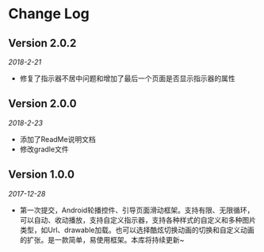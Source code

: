 Change Log
==========

## Version 2.0.2

_2018-2-21_

 * 修复了指示器不居中问题和增加了最后一个页面是否显示指示器的属性


## Version 2.0.0

_2018-2-23_

 * 添加了ReadMe说明文档
 * 修改gradle文件


## Version 1.0.0

_2017-12-28_

 * 第一次提交，Android轮播控件、引导页面滑动框架。支持有限、无限循环，可以自动、收动播放，支持自定义指示器，支持各种样式的自定义和多种图片类型，如Url、drawable加载。也可以选择酷炫切换动画的切换和自定义动画的扩张。是一款简单，易使用框架。本库将持续更新~ 

